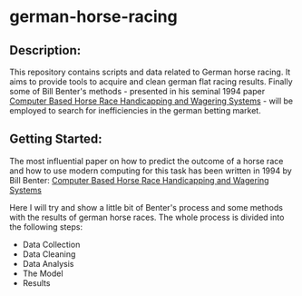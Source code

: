 # german-horse-racing

## Description:
This repository contains scripts and data related to German horse racing. It aims to provide tools to acquire and clean german flat racing results. Finally some of Bill Benter's methods - presented in his seminal 1994 paper [Computer Based Horse Race Handicapping and Wagering Systems](https://gwern.net/doc/statistics/decision/1994-benter.pdf) - will be employed to search for inefficiencies in the german betting market.

## Getting Started:
The most influential paper on how to predict the outcome of a horse race and how to use modern computing for 
this task has been written in 1994 by Bill Benter: 
[Computer Based Horse Race Handicapping and Wagering Systems](https://gwern.net/doc/statistics/decision/1994-benter.pdf) 

Here I will try and show a little bit of Benter's process and some methods with the results of german horse races. The whole process is divided into the following steps:
* Data Collection
* Data Cleaning
* Data Analysis
* The Model
* Results

